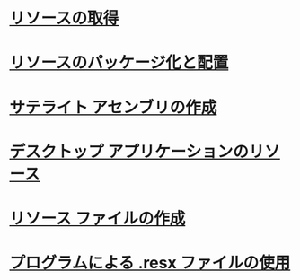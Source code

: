 # [リソースの取得](retrieving-resources-in-desktop-apps.md)
# [リソースのパッケージ化と配置](packaging-and-deploying-resources-in-desktop-apps.md)
# [サテライト アセンブリの作成](creating-satellite-assemblies-for-desktop-apps.md)
# [デスクトップ アプリケーションのリソース](index.md)
# [リソース ファイルの作成](creating-resource-files-for-desktop-apps.md)
# [プログラムによる .resx ファイルの使用](working-with-resx-files-programmatically.md)
